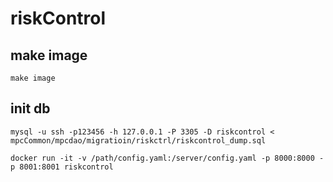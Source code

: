 # riskControl

## make image

```
make image
```

## init db

<!-- ```
psql   -U postgres -h localhost -p 5432 -c "create database riskcontrol"
``` -->

```
mysql -u ssh -p123456 -h 127.0.0.1 -P 3305 -D riskcontrol < mpcCommon/mpcdao/migratioin/riskctrl/riskcontrol_dump.sql
```

```
docker run -it -v /path/config.yaml:/server/config.yaml -p 8000:8000 -p 8001:8001 riskcontrol
```
